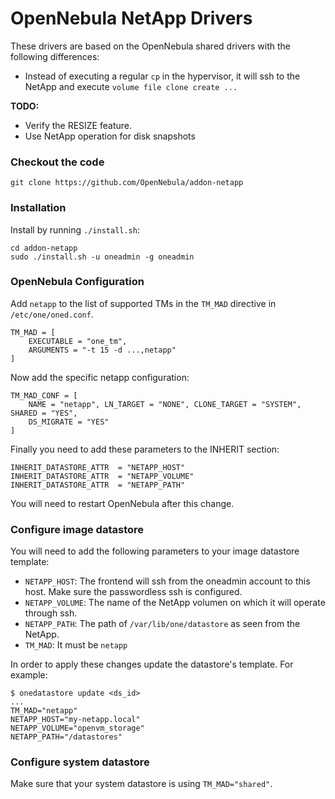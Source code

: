 # OpenNebula NetApp Drivers

These drivers are based on the OpenNebula shared drivers with the following differences:

* Instead of executing a regular `cp` in the hypervisor, it will ssh to the NetApp and execute `volume file clone create ...`

**TODO:**

* Verify the RESIZE feature.
* Use NetApp operation for disk snapshots

### Checkout the code

    git clone https://github.com/OpenNebula/addon-netapp

### Installation

Install by running `./install.sh`:

    cd addon-netapp
    sudo ./install.sh -u oneadmin -g oneadmin

### OpenNebula Configuration

Add `netapp` to the list of supported TMs in the `TM_MAD` directive in `/etc/one/oned.conf`.

    TM_MAD = [
        EXECUTABLE = "one_tm",
        ARGUMENTS = "-t 15 -d ...,netapp"
    ]

Now add the specific netapp configuration:

    TM_MAD_CONF = [
        NAME = "netapp", LN_TARGET = "NONE", CLONE_TARGET = "SYSTEM", SHARED = "YES",
        DS_MIGRATE = "YES"
    ]

Finally you need to add these parameters to the INHERIT section:

    INHERIT_DATASTORE_ATTR  = "NETAPP_HOST"
    INHERIT_DATASTORE_ATTR  = "NETAPP_VOLUME"
    INHERIT_DATASTORE_ATTR  = "NETAPP_PATH"

You will need to restart OpenNebula after this change.

### Configure image datastore

You will need to add the following parameters to your image datastore template:

* `NETAPP_HOST`: The frontend will ssh from the oneadmin account to this host. Make sure the passwordless ssh is configured.
* `NETAPP_VOLUME`: The name of the NetApp volumen on which it will operate through ssh.
* `NETAPP_PATH`: The path of `/var/lib/one/datastore` as seen from the NetApp.
* `TM_MAD`: It must be `netapp`

In order to apply these changes update the datastore's template. For example:

    $ onedatastore update <ds_id>
    ...
    TM_MAD="netapp"
    NETAPP_HOST="my-netapp.local"
    NETAPP_VOLUME="openvm_storage"
    NETAPP_PATH="/datastores"

### Configure system datastore

Make sure that your system datastore is using `TM_MAD="shared"`.

